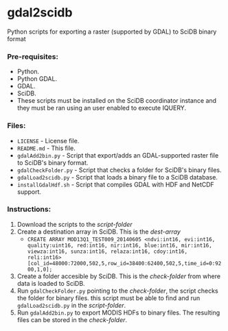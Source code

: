 gdal2scidb
==========

Python scripts for exporting a raster (supported by GDAL) to SciDB binary format

<h3>Pre-requisites:</h3>
<ul>
<li>Python.</li>
<li>Python GDAL.</li>
<li>GDAL.</li>
<li>SciDB.</li>
<li>These scripts must be installed on the SciDB coordinator instance and they must be ran using an user enabled to execute IQUERY.</li>
</ul>

<h3>Files:</h3>
<ul>	
<li><code>LICENSE</code> - License file.</li>
<li><code>README.md</code> - This file.</li>
<li><code>gdalAdd2bin.py</code> - Script that export/adds an GDAL-supported raster file to SciDB's binary format.</li>
<li><code>gdalCheckFolder.py</code> - Script that checks a folder for SciDB's binary files.</li>
<li><code>gdalLoad2scidb.py</code> - Script that loads a binary file to a SciDB database.</li>
<li><code>installGdalHdf.sh</code> - Script that compiles GDAL with HDF and NetCDF support.</li>
</ul>

<h3>Instructions:</h3>
<ol>
<li>Download the scripts to the <i>script-folder</i></li>
<li>Create a destination array in SciDB. This is the <i>dest-array</i>
	<ul>
	<li>
	<code>CREATE ARRAY MOD13Q1_TEST009_20140605 &lt;ndvi:int16, evi:int16, quality:uint16, red:int16, nir:int16, blue:int16, mir:int16, viewza:int16, sunza:int16, relaza:int16, cdoy:int16, reli:int16&gt; [col_id=48000:72000,502,5,row_id=38400:62400,502,5,time_id=0:9200,1,0];</code>
	</li>
	</ul>
</li>
<li>Create a folder accesible by SciDB. This is the <i>check-folder</i> from where data is loaded to SciDB.</li>
<li>Run <code>gdalCheckFolder.py</code> pointing to the <i>check-folder</i>, the script checks the folder for binary files. this script must be able to find and run <code>gdalLoad2scidb.py</code> in the <i>script-folder</i>.</li>
<li>Run <code>gdalAdd2bin.py</code> to export MODIS HDFs to binary files. The resulting files can be stored in the <i>check-folder</i>.</li>
</ol>